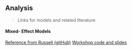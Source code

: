 ## Analysis 

> Links for models and related literature



#### Mixed- Effect Models

[Reference from Russell (gitHub)](https://m-clark.github.io/mixed-models-with-R/random_slopes.html)
[Workshop code and slides](https://cloudstor.aarnet.edu.au/plus/s/IC41PpY8ZymLtmU)

